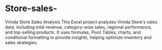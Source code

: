 # Store-sales-
Vrinda Store Sales Analysis This Excel project analyzes Vrinda Store's sales data, including total revenue, category-wise sales, regional performance, and top-selling products. It uses formulas, Pivot Tables, charts, and conditional formatting to provide insights, helping optimize inventory and sales strategies.
